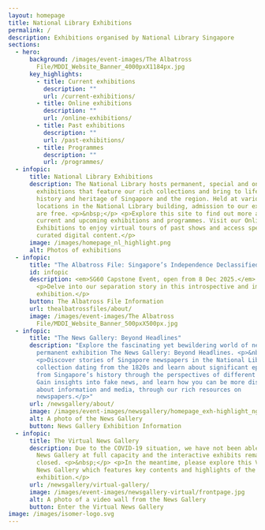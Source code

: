 ```yaml
---
layout: homepage
title: National Library Exhibitions
permalink: /
description: Exhibitions organised by National Library Singapore
sections:
  - hero:
      background: /images/event-images/The Albatross
        File/MDDI_Website_Banner_4000pxX1184px.jpg
      key_highlights:
        - title: Current exhibitions
          description: ""
          url: /current-exhibitions/
        - title: Online exhibitions
          description: ""
          url: /online-exhibitions/
        - title: Past exhibitions
          description: ""
          url: /past-exhibitions/
        - title: Programmes
          description: ""
          url: /programmes/
  - infopic:
      title: National Library Exhibitions
      description: The National Library hosts permanent, special and online
        exhibitions that feature our rich collections and bring to life the
        history and heritage of Singapore and the region. Held at various
        locations in the National Library building, admission to our exhibitions
        are free. <p>&nbsp;</p> <p>Explore this site to find out more about our
        current and upcoming exhibitions and programmes. Visit our Online
        Exhibitions to enjoy virtual tours of past shows and access specially
        curated digital content.</p>
      image: /images/homepage_nl_highlight.png
      alt: Photos of exhibitions
  - infopic:
      title: "The Albatross File: Singapore’s Independence Declassified"
      id: infopic
      description: <em>SG60 Capstone Event, open from 8 Dec 2025.</em> <p>&nbsp;</p>
        <p>Delve into our separation story in this introspective and immersive
        exhibition.</p>
      button: The Albatross File Information
      url: thealbatrossfiles/about/
      image: /images/event-images/The Albatross
        File/MDDI_Website_Banner_500pxX500px.jpg
  - infopic:
      title: "The News Gallery: Beyond Headlines"
      description: "Explore the fascinating yet bewildering world of news media at our
        permanent exhibition The News Gallery: Beyond Headlines. <p>&nbsp;</p>
        <p>Discover stories of Singapore newspapers in the National Library’s
        collection dating from the 1820s and learn about significant episodes
        from Singapore’s history through the perspectives of different media.
        Gain insights into fake news, and learn how you can be more discerning
        about information and media, through our rich resources on
        newspapers.</p>"
      url: /newsgallery/about/
      image: /images/event-images/newsgallery/homepage_exh-highlight_ng.jpg
      alt: A photo of the News Gallery
      button: News Gallery Exhibition Information
  - infopic:
      title: The Virtual News Gallery
      description: Due to the COVID-19 situation, we have not been able to open The
        News Gallery at full capacity and the interactive exhibits remain
        closed. <p>&nbsp;</p> <p>In the meantime, please explore this Virtual
        News Gallery which features key contents and highlights of the
        exhibition.</p>
      url: /newsgallery/virtual-gallery/
      image: /images/event-images/newsgallery-virtual/frontpage.jpg
      alt: A photo of a video wall from the News Gallery
      button: Enter the Virtual News Gallery
image: /images/isomer-logo.svg
---
```

